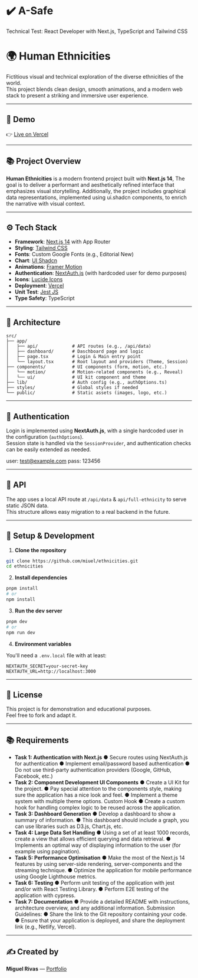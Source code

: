 # ✔️ A-Safe

Technical Test: React Developer with Next.js, TypeScript and Tailwind CSS

# 🌍 Human Ethnicities

Fictitious visual and technical exploration of the diverse ethnicities of the world.  
This project blends clean design, smooth animations, and a modern web stack to present a striking and immersive user experience.

---

## 🚀 Demo

👉 [Live on Vercel](https://ethnicities.vercel.app/)

---

## 📚 Project Overview

**Human Ethnicities** is a modern frontend project built with **Next.js 14**, The goal is to deliver a performant and aesthetically refined interface that emphasizes visual storytelling. Additionally, the project includes graphical data representations, implemented using ui.shadcn components, to enrich the narrative with visual context.

---

## ⚙️ Tech Stack

- **Framework**: [Next.js 14](https://nextjs.org/) with App Router
- **Styling**: [Tailwind CSS](https://tailwindcss.com/)
- **Fonts**: Custom Google Fonts (e.g., Editorial New)
- **Chart**: [UI Shadcn](https://ui.shadcn.com/)
- **Animations**: [Framer Motion](https://www.framer.com/motion/)
- **Authentication**: [NextAuth.js](https://next-auth.js.org/) (with hardcoded user for demo purposes)
- **Icons**: [Lucide Icons](https://lucide.dev/)
- **Deployment**: [Vercel](https://vercel.com/)
- **Unit Test**: [Jest JS](https://jestjs.io/)
- **Type Safety**: TypeScript

---

## 🧩 Architecture

```
src/
├── app/
│   ├── api/             # API routes (e.g., /api/data)
│   ├── dashboard/       # Daschboard page and logic
│   ├── page.tsx         # Login & Main entry point
│   └── layout.tsx       # Root layout and providers (Theme, Session)
├── components/          # UI components (form, motion, etc.)
│   └── motion/          # Motion-related components (e.g., Reveal)
│   └── ui/              # UI kit component and theme
├── lib/                 # Auth config (e.g., authOptions.ts)
├── styles/              # Global styles if needed
└── public/              # Static assets (images, logo, etc.)
```

---

## 🔐 Authentication

Login is implemented using **NextAuth.js**, with a single hardcoded user in the configuration (`authOptions`).  
Session state is handled via the `SessionProvider`, and authentication checks can be easily extended as needed.

user: test@example.com
pass: 123456

---

## 🧪 API

The app uses a local API route at `/api/data` & `api/full-ethnicity` to serve static JSON data.  
This structure allows easy migration to a real backend in the future.

---

## 📝 Setup & Development

1. **Clone the repository**

```bash
git clone https://github.com/miuel/ethnicities.git
cd ethnicities
```

2. **Install dependencies**

```bash
pnpm install
# or
npm install
```

3. **Run the dev server**

```bash
pnpm dev
# or
npm run dev
```

4. **Environment variables**

You'll need a `.env.local` file with at least:

```env
NEXTAUTH_SECRET=your-secret-key
NEXTAUTH_URL=http://localhost:3000
```

---

## 📄 License

This project is for demonstration and educational purposes.  
Feel free to fork and adapt it.

---

## 📚 Requirements

- **Task 1: Authentication with Next.js**
  ● Secure routes using NextAuth.js for authentication
  ● Implement email/password based authentication
  ● Do not use third-party authentication providers (Google, GitHub, Facebook, etc.)
- **Task 2: Component Development UI Components**
  ● Create a UI Kit for the project.
  ● Pay special attention to the components style, making sure the application has a nice look and feel.
  ● Implement a theme system with multiple theme options.
  Custom Hook
  ● Create a custom hook for handling complex logic to be reused across the application.
- **Task 3: Dashboard Generation**
  ● Develop a dashboard to show a summary of information.
  ● This dashboard should include a graph, you can use libraries such as D3.js, Chart.js, etc.
- **Task 4: Large Data Set Handling**
  ● Using a set of at least 1000 records, create a view that allows efficient querying and data retrieval.
  ● Implements an optimal way of displaying information to the user (for example using pagination).
- **Task 5: Performance Optimisation**
  ● Make the most of the Next.js 14 features by using server-side rendering, server-components and the streaming technique.
  ● Optimize the application for mobile performance using Google Lighthouse metrics.
- **Task 6: Testing**
  ● Perform unit testing of the application with jest and/or with React Testing Library.
  ● Perform E2E testing of the application with cypress.
- **Task 7: Documentation**
  ● Provide a detailed README with instructions, architecture overview, and any additional information.
  Submission Guidelines:
  ● Share the link to the Git repository containing your code.
  ● Ensure that your application is deployed, and share the deployment link (e.g.,
  Netlify, Vercel).

---

## ✍️ Created by

**Miguel Rivas** — [Portfolio](https://mr-web-iota.vercel.app/)
